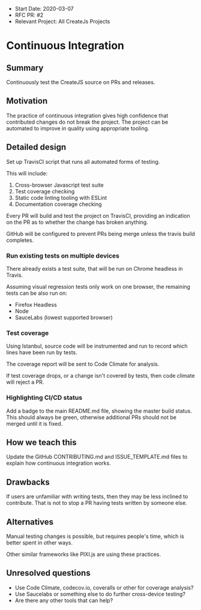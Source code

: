 - Start Date: 2020-03-07
- RFC PR: #2
- Relevant Project: All CreateJs Projects

# Continuous Integration

## Summary

Continuously test the CreateJS source on PRs and releases.

## Motivation

The practice of continuous integration gives high confidence that contributed changes do not break the project. The project can be automated to improve in quality using appropriate tooling.

## Detailed design

Set up TravisCI script that runs all automated forms of testing.

This will include:

1. Cross-browser Javascript test suite
2. Test coverage checking
3. Static code linting tooling with ESLint
4. Documentation coverage checking

Every PR will build and test the project on TravisCI, providing an indication on the PR as to whether the change has broken anything.

GitHub will be configured to prevent PRs being merge unless the travis build completes.

### Run existing tests on multiple devices

There already exists a test suite, that will be run on Chrome headless in Travis.

Assuming visual regression tests only work on one browser, the remaining tests can be also run on:

- Firefox Headless
- Node
- SauceLabs (lowest supported browser)

### Test coverage

Using Istanbul, source code will be instrumented and run to record which lines have been run by tests.

The coverage report will be sent to Code Climate for analysis.

If test coverage drops, or a change isn't covered by tests, then code climate will reject a PR.

### Highlighting CI/CD status

Add a badge to the main README.md file, showing the master build status. This should always be green, otherwise additional PRs should not be merged until it is fixed.

## How we teach this

Update the GitHub CONTRIBUTING.md and ISSUE_TEMPLATE.md files to explain how continuous integration works.

## Drawbacks

If users are unfamiliar with writing tests, then they may be less inclined to contribute.
That is not to stop a PR having tests written by someone else.

## Alternatives

Manual testing changes is possible, but requires people's time, which is better spent in other ways.

Other similar frameworks like PIXI.js are using these practices.

## Unresolved questions

- Use Code Climate, codecov.io, coveralls or other for coverage analysis?
- Use Saucelabs or something else to do further cross-device testing?
- Are there any other tools that can help?
